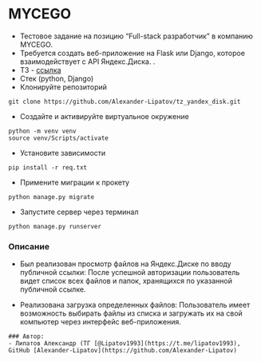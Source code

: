 # MYCEGO
- Тестовое задание на позицию “Full-stack разработчик” в компанию MYCEGO.
- Требуется создать веб-приложение на Flask или Django, которое взаимодействует с API Яндекс.Диска. .
- ТЗ - [ссылка](https://docs.google.com/document/d/1trG5aoepQetWPNQjqy_boUwlkyu2twfXTIxSJqzARlo/edit)
- Стек (python, Django)
- Клонируйте репозиторий
```
git clone https://github.com/Alexander-Lipatov/tz_yandex_disk.git
```
- Создайте и активируйте виртуальное окружение
```
python -m venv venv
source venv/Scripts/activate
```
- Установите зависимости
```
pip install -r req.txt
```
- Примените миграции к прокету
```
python manage.py migrate
```
- Запустите сервер через терминал
```
python manage.py runserver
```
### Описание
- Был реализован просмотр файлов на Яндекс.Диске по вводу публичной ссылки:
  После успешной авторизации пользователь видет список всех файлов и папок, хранящихся по указанной публичной ссылке.
  
- Реализована загрузка определенных файлов:
  Пользователь имеет возможность выбирать файлы из списка и загружать их на свой компьютер через интерфейс веб-приложения.

```
### Автор:
- Липатов Александр (ТГ [@Lipatov1993](https://t.me/lipatov1993), GitHub [Alexander-Lipatov](https://github.com/Alexander-Lipatov)
